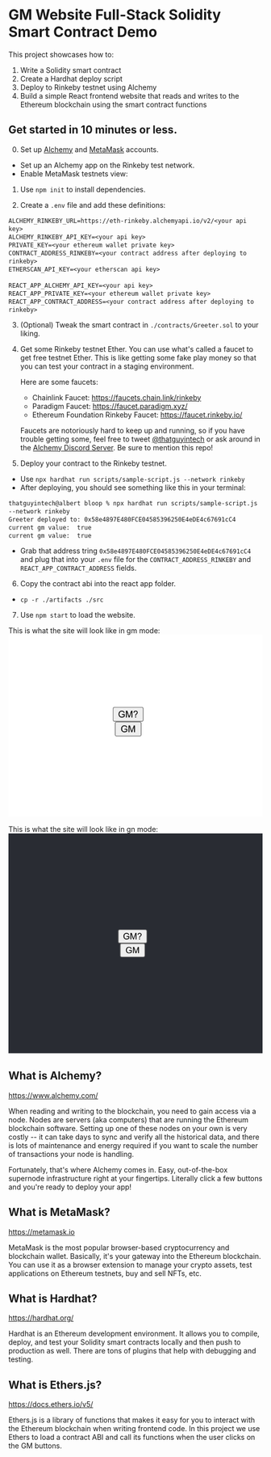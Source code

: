 # GM Website Full-Stack Solidity Smart Contract Demo

This project showcases how to:
1. Write a Solidity smart contract
2. Create a Hardhat deploy script
3. Deploy to Rinkeby testnet using Alchemy
4. Build a simple React frontend website that reads and writes to the Ethereum blockchain using the smart contract functions

## Get started in 10 minutes or less.
0. Set up [Alchemy](https://www.alchemy.com) and [MetaMask](https://metamask.io/) accounts.
- Set up an Alchemy app on the Rinkeby test network.
- Enable MetaMask testnets view: 

1. Use `npm init` to install dependencies.

2. Create a `.env` file and add these definitions:

```
ALCHEMY_RINKEBY_URL=https://eth-rinkeby.alchemyapi.io/v2/<your api key>
ALCHEMY_RINKEBY_API_KEY=<your api key>
PRIVATE_KEY=<your ethereum wallet private key>
CONTRACT_ADDRESS_RINKEBY=<your contract address after deploying to rinkeby>
ETHERSCAN_API_KEY=<your etherscan api key>

REACT_APP_ALCHEMY_API_KEY=<your api key>
REACT_APP_PRIVATE_KEY=<your ethereum wallet private key>
REACT_APP_CONTRACT_ADDRESS=<your contract address after deploying to rinkeby>
```

3. (Optional) Tweak the smart contract in `./contracts/Greeter.sol` to your liking.

4. Get some Rinkeby testnet Ether. You can use what's called a faucet to get free
   testnet Ether. This is like getting some fake play money so that you can test your
   contract in a staging environment.

   Here are some faucets:
   - Chainlink Faucet: https://faucets.chain.link/rinkeby
   - Paradigm Faucet: https://faucet.paradigm.xyz/
   - Ethereum Foundation Rinkeby Faucet: https://faucet.rinkeby.io/

   Faucets are notoriously hard to keep up and running, so if you have trouble getting
   some, feel free to tweet [@thatguyintech](https://twitter.com/thatguyintech) or
   ask around in the [Alchemy Discord Server](https://discord.gg/x8TNmRttre). Be sure
   to mention this repo!

5. Deploy your contract to the Rinkeby testnet.

- Use `npx hardhat run scripts/sample-script.js --network rinkeby`
- After deploying, you should see something like this in your terminal:

```
thatguyintech@albert bloop % npx hardhat run scripts/sample-script.js --network rinkeby
Greeter deployed to: 0x58e4897E480FCE04585396250E4eDE4c67691cC4
current gm value:  true
current gm value:  true
```

- Grab that address tring `0x58e4897E480FCE04585396250E4eDE4c67691cC4` and plug that into
  your `.env` file for the `CONTRACT_ADDRESS_RINKEBY` and `REACT_APP_CONTRACT_ADDRESS` fields.

6. Copy the contract abi into the react app folder.
- `cp -r ./artifacts ./src`

7. Use `npm start` to load the website.

This is what the site will look like in gm mode:
![gm](./gm.png)

This is what the site will look like in gn mode: 
![gn](./gn.png)

## What is Alchemy?

https://www.alchemy.com/

When reading and writing to the blockchain, you need to gain access via a node. Nodes
are servers (aka computers) that are running the Ethereum blockchain software. Setting
up one of these nodes on your own is very costly -- it can take days to sync and verify
all the historical data, and there is lots of maintenance and energy required if you
want to scale the number of transactions your node is handling.

Fortunately, that's where Alchemy comes in. Easy, out-of-the-box supernode infrastructure
right at your fingertips. Literally click a few buttons and you're ready to deploy
your app!

## What is MetaMask?

https://metamask.io

MetaMask is the most popular browser-based cryptocurrency and blockchain wallet.
Basically, it's your gateway into the Ethereum blockchain. You can use it as a
browser extension to manage your crypto assets, test applications on Ethereum
testnets, buy and sell NFTs, etc. 

## What is Hardhat?

https://hardhat.org/

Hardhat is an Ethereum development environment. It allows you to compile, deploy,
and test your Solidity smart contracts locally and then push to production as
well. There are tons of plugins that help with debugging and testing.

## What is Ethers.js?

https://docs.ethers.io/v5/

Ethers.js is a library of functions that makes it easy for you to interact
with the Ethereum blockchain when writing frontend code. In this project we use
Ethers to load a contract ABI and call its functions when the user clicks on
the GM buttons.
